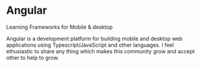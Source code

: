 # Angular
Learning Frameworks for Mobile &amp; desktop

Angular is a development platform for building mobile and desktop web applications 
using Typescript/JavaScript and other languages. I feel ethusiastic to share any thing which makes this community grow and accept other to help to grow.

